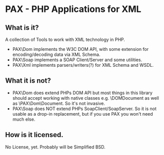 PAX - PHP Applications for XML
==============================

What is it?
-----------

A collection of Tools to work with XML technology in PHP.

 - PAX\Dom implements the W3C DOM API, with some extension for encoding/decoding data via XML Schema.
 - PAX\Soap implements a SOAP Client/Server and some utilities.
 - PAX\Xml implements parsers/writers(?) for XML Schema and WSDL.

What it is not?
---------------

 - PAX\Dom does extend PHPs DOM API but most things in this library should accept working with native classes e.g. \DOMDocument as well as \PAX\Dom\Document. So it's not invasive.
 - PAX\Soap does NOT extend PHPs SoapClient/SoapServer. So it is not usable as a drop-in replacement, but if you use PAX you won't need much else.

How is it licensed.
-------------------
No License, yet. Probably will be Simplified BSD.